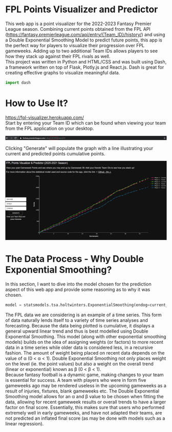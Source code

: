 # FPL Points Visualizer and Predictor
This web app is a point visualizer for the 2022-2023 Fantasy Premier League season. Combining current points obtained from the FPL API (https://fantasy.premierleague.com/api/entry/{Team_ID}/history/) and using a Double Exponential Smoothing Model to predict future points, this app is the perfect way for players to visualize their progression over FPL gameweeks. Adding up to two additional Team IDs allows players to see how they stack up against their FPL rivals as well. \
This project was written in Python and HTML/CSS and was built using Dash, a framework written on top of Flask, Plotly.js and React.js. Dash is great for creating effective graphs to visualize meaningful data.
``` python
import dash
```
# How to Use It?
https://fpl-visualizer.herokuapp.com/ \
Start by entering your Team ID which can be found when viewing your team from the FPL application on your desktop.

![Link](/assets/images/link.png)

Clicking "Generate" will populate the graph with a line illustrating your current and predicted points cumulative points.

![Example](/assets/images/example.png)
# The Data Process - Why Double Exponential Smoothing?
In this section, I want to dive into the model chosen for the prediction aspect of this web app and provide some reasoning as to why it was chosen. 
``` python
model = statsmodels.tsa.holtwinters.ExponentialSmoothing(endog=current_points, trend='additive', damped_trend=False, seasonal=None, initialization_method=None)
```
The FPL data we are considering is an example of a time series. This form of data naturally lends itself to a variety of time series analyses and forecasting. Because the data being plotted is cumulative, it displays a general upward linear trend and thus is best modelled using Double Exponential Smoothing. This model (along with other exponential smoothing models) builds on the idea of assigning weights (or factors) to more recent data in a time series while older data is considered less, in a recursive fashion. The amount of weight being placed on recent data depends on the value of α (0 < α < 1). Double Exponential Smoothing not only places weight on the level (ie. the point values) but also a weight on the overall trend (linear or exponential) known as β (0 < β < 1). \
Because fantasy football is a dynamic game, making changes to your team is essential for success. A team with players who were in form five gameweeks ago may be rendered useless in the upcoming gameweeks as a result of injuries, fixtures, blank gameweeks etc. The Double Exponential Smoothing model allows for an α and β value to be chosen when fitting the data, allowing for recent gameweek results or overall trends to have a larger factor on final score. Essentially, this makes sure that users who performed extremely well in early gameweeks, and have not adapted their teams, are not predicted an inflated final score (as may be done with models such as a linear regression).
